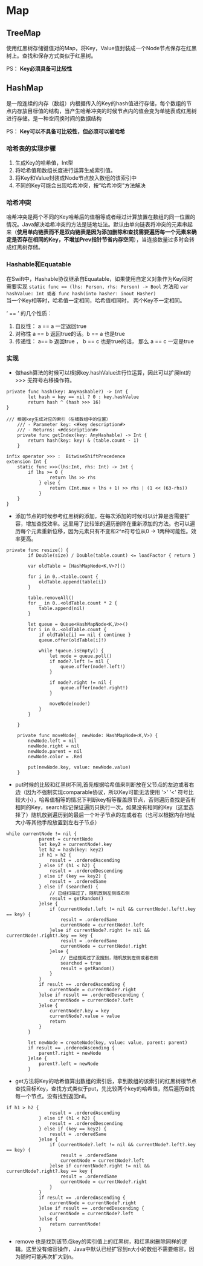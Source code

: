 # Map

## TreeMap

使用红黑树存储键值对的Map，将Key，Value值封装成一个Node节点保存在红黑树上。查找和保存方式类似于红黑树。

PS： **Key必须具备可比较性**

## HashMap

是一段连续的内存（数组）内根据传入的Key的hash值进行存储，每个数组的节点内存放目标值的结构，当产生哈希冲突的时候节点内的值会变为单链表或红黑树进行存储。是一种空间换时间的数据结构

PS： **Key可以不具备可比较性，但必须可以被哈希**

### 哈希表的实现步骤

1. 生成Key的哈希值，Int型
2. 将哈希值和数组长度进行运算生成索引值。
3. 将Key和Value封装成Node节点放入数组的该索引中
4. 不同的Key可能会出现哈希冲突，按“哈希冲突”方法解决


### 哈希冲突

哈希冲突是两个不同的Key哈希后的值相等或者经过计算放置在数组的同一位置的情况。Java解决哈希冲突的方法是链地址法。默认由单向链表将冲突的元素串起来（**使用单向链表而不是双向链表是因为添加删除和查找需要遍历每一个元素来确定是否存在相同的Key，不增加Prev指针节省内存空间**），当连接数量过多时会转成红黑树存储。

### Hashable和Equatable

在Swift中，Hashable协议继承自Equatable，如果使用自定义对象作为Key同时需要实现 ``` static func == (lhs: Person, rhs: Person) -> Bool ``` 方法和 ``` var hashValue: Int 或者 func hash(into hasher: inout Hasher)  ```  
当一个Key相等时，哈希值一定相同，哈希值相同时， 两个Key不一定相同。

‘ == ’ 的几个性质：

1. 自反性： a == a 一定返回true
2. 对称性 a == b 返回true的话。b == a 也是true
3. 传递性： a== b 返回true ， b == c 也是true的话， 那么 a == c 一定是true

### 实现

- 做hash算法的时候可以根据key.hashValue进行位运算，因此可以扩展Int的 >>> 无符号右移操作符。

```
private func hash(key: AnyHashable?) -> Int {
        let hash = key == nil ? 0 : key.hashValue
        return hash ^ (hash >>> 16)
}

/// 根据key生成对应的索引（在桶数组中的位置）
    /// - Parameter key: <#key description#>
    /// - Returns: <#description#>
    private func getIndex(key: AnyHashable) -> Int {
        return hash(key: key) & (table.count - 1)
    }

infix operator >>> :  BitwiseShiftPrecedence
extension Int {
    static func >>>(lhs:Int, rhs: Int) -> Int {
        if lhs >= 0 {
                return lhs >> rhs
            } else {
                return (Int.max + lhs + 1) >> rhs | (1 << (63-rhs))
            }
    }
}
```

- 添加节点的时候参考红黑树的添加，在每次添加的时候可以计算是否需要扩容，增加查找效率。这里用了比较笨的遍历删除在重新添加的方法。也可以遍历每个元素重新位移，因为元素只有不变和2^n符号位从0 -> 1两种可能性。效率更高。

```
private func resize() {
        if Double(size) / Double(table.count) <= loadFactor { return }
        
        var oldTable = [HashMapNode<K,V>?]()
        
        for i in 0..<table.count {
            oldTable.append(table[i])
        }
        
        table.removeAll()
        for _ in 0..<oldTable.count * 2 {
            table.append(nil)
        }
        
        let queue = Queue<HashMapNode<K,V>>()
        for i in 0..<oldTable.count {
            if oldTable[i] == nil { continue }
            queue.offer(oldTable[i]!)

            while !queue.isEmpty() {
                let node = queue.poll()
                if node?.left != nil {
                    queue.offer(node!.left!)
                }

                if node?.right != nil {
                    queue.offer(node!.right!)
                }

                moveNode(node!)
            }
        }

    }
    
    private func moveNode(_ newNode: HashMapNode<K,V>) {
        newNode.left = nil
        newNode.right = nil
        newNode.parent = nil
        newNode.color = .Red
        
        put(newNode.key, value: newNode.value)
    }
```

- put时候的比较和红黑树不同,首先根据哈希值来判断放在父节点的左边或者右边（因为不强制实现comparable协议，所以Key可能无法使用 '>' '<' 符号比较大小），哈希值相等的情况下判断key相等覆盖原节点，否则遍历查找是否有相同的Key，search标记保证遍历只执行一次。如果没有相同的Key（这里选择了）随机放到遍历到的最后一个叶子节点的左或者右（也可以根据内存地址大小等其他手段放置到左右子节点）

```
while currentNode != nil {
            parent = currentNode
            let key2 = currentNode!.key
            let h2 = hash(key: key2)
            if h1 > h2 {
                result = .orderedAscending
            } else if (h1 < h2) {
                result = .orderedDescending
            } else if (key == key2) {
                result = .orderedSame
            } else if (searched) {
                // 已经扫描过了，随机放到左侧或右侧
                result = getRandom()
            }else {
                if (currentNode!.left != nil && currentNode!.left!.key == key) {
                    result = .orderedSame
                    currentNode = currentNode!.left
                }else if currentNode?.right != nil && currentNode!.right!.key == key {
                    result = .orderedSame
                    currentNode = currentNode!.right
                }else {
                    // 已经搜索过了没搜到，随机放到左侧或者右侧
                    searched = true
                    result = getRandom()
                }
            }
            if result == .orderedAscending {
                currentNode = currentNode?.right
            }else if result == .orderedDescending {
                currentNode = currentNode?.left
            }else {
                currentNode?.key = key
                currentNode?.value = value
                return
            }
        }
        
        let newNode = createNode(key, value: value, parent: parent)
        if result == .orderedAscending {
            parent?.right = newNode
        }else {
            parent?.left = newNode
        }
```

- get方法将Key的哈希值算出数组的索引后，拿到数组的该索引的红黑树根节点查找目标Key，查找方式类似于put，先比较两个key的哈希值，然后遍历查找每一个节点。没有找到返回nil。

```
if h1 > h2 {
                result = .orderedAscending
            } else if (h1 < h2) {
                result = .orderedDescending
            } else if (key == key2) {
                result = .orderedSame
            }else {
                if (currentNode?.left != nil && currentNode?.left?.key == key) {
                    result = .orderedSame
                    currentNode = currentNode?.left
                }else if currentNode?.right != nil && currentNode?.right?.key == key {
                    result = .orderedSame
                    currentNode = currentNode?.right
                }
            }
            if result == .orderedAscending {
                currentNode = currentNode?.right
            }else if result == .orderedDescending {
                currentNode = currentNode?.left
            }else {
                return currentNode!
            }
```

- remove 也是找到该节点key的索引值上的红黑树，和红黑树删除同样的逻辑。这里没有缩容操作，Java中默认已经扩容到n大小的数组不需要缩容，因为随时可能再次扩大到n。